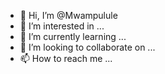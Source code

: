 - 👋 Hi, I’m @Mwampulule
- 👀 I’m interested in ...
- 🌱 I’m currently learning ...
- 💞️ I’m looking to collaborate on ...
- 📫 How to reach me ...

<!---
Mwampulule/Mwampulule is a ✨ special ✨ repository because its `README.md` (this file) appears on your GitHub profile.
You can click the Preview link to take a look at your changes.
--->
